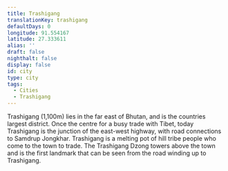 ```yaml
---
title: Trashigang
translationKey: trashigang
defaultDays: 0
longitude: 91.554167
latitude: 27.333611
alias: ''
draft: false
nighthalt: false
display: false
id: city
type: city
tags:
  - Cities
  - Trashigang
---
```

Trashigang (1,100m) lies in the far east of Bhutan, and is the countries largest district. Once the centre for a busy trade with Tibet, today Trashigang is the junction of the east-west highway, with road connections to Samdrup Jongkhar.    Trashigang is a melting pot of hill tribe people who come to the town to trade. The Trashigang Dzong towers above the town and is the first landmark that can be seen from the road winding up to Trashigang.   